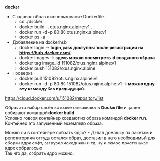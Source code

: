**docker**

- Создавал образ с использование Dockerfile.
  - cd ./docker
  - docker build -t otus.nginx.alpine:v1 .
  - docker run -d -p 80:80 otus.nginx.alpine:v1
  - docker ps -a
- Добавление на dockerhub
  - docker login -> **login,pass доступны после регистрации на https://hub.docker.com/**
  - docker images -> **здесь можно посмотреть id созданого образа**
  - docker tag image_id 151082/otus.nginx.alpine:v1 
  - docker push 151082/otus.nginx.alpine
- Проверка
  - docker pull 151082/otus.nginx.alpine:v1
  - docker run -d -p 80:80 151082/otus.nginx.alpine:v1 ->  **можно одну эту команду без предыдущей**.  

https://cloud.docker.com/u/151082/repository/list

Образ это набор слоёв которые описывают в **Dockerfile** и далее собирают командой **docker build**.  
Условно говоря контейнер создают из образа командой **docker run**. Контейнер это запущенный экземпляр образа.  


Можно ли в контейнере собрать ядро? - Делал домашку по пакетам и репозиториям оттуда остался образ, доставил в него необходимый для сборки ядра софт, загрузил исходники и тд, ну и самое простенькое ядро собралосью  
Так что да, собрать ядро можно.
